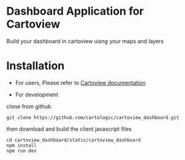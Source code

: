 # Dashboard Application for Cartoview
Build your dashboard in cartoview uisng your maps and layers

Installation
============
- For users, Please refer to [Cartoview documentation](http://cartologic.github.io/market/)

- For development

clone from github
```
git clone https://github.com/cartologic/cartoview_dashboard.git
```
then download and build the client javascript files
```
cd cartoview_dashboard/static/cartoview_dashboard
npm install
npm run dev
```
